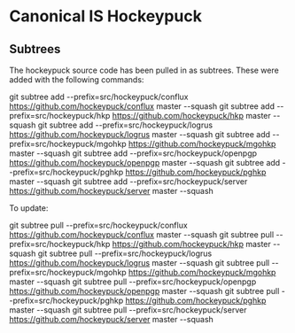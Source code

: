 # Canonical IS Hockeypuck

## Subtrees

The hockeypuck source code has been pulled in as subtrees.
These were added with the following commands:

  git subtree add --prefix=src/hockeypuck/conflux https://github.com/hockeypuck/conflux master --squash
  git subtree add --prefix=src/hockeypuck/hkp https://github.com/hockeypuck/hkp master --squash
  git subtree add --prefix=src/hockeypuck/logrus https://github.com/hockeypuck/logrus master --squash
  git subtree add --prefix=src/hockeypuck/mgohkp https://github.com/hockeypuck/mgohkp master --squash
  git subtree add --prefix=src/hockeypuck/openpgp https://github.com/hockeypuck/openpgp master --squash
  git subtree add --prefix=src/hockeypuck/pghkp https://github.com/hockeypuck/pghkp master --squash
  git subtree add --prefix=src/hockeypuck/server https://github.com/hockeypuck/server master --squash

To update:

  git subtree pull --prefix=src/hockeypuck/conflux https://github.com/hockeypuck/conflux master --squash
  git subtree pull --prefix=src/hockeypuck/hkp https://github.com/hockeypuck/hkp master --squash
  git subtree pull --prefix=src/hockeypuck/logrus https://github.com/hockeypuck/logrus master --squash
  git subtree pull --prefix=src/hockeypuck/mgohkp https://github.com/hockeypuck/mgohkp master --squash
  git subtree pull --prefix=src/hockeypuck/openpgp https://github.com/hockeypuck/openpgp master --squash
  git subtree pull --prefix=src/hockeypuck/pghkp https://github.com/hockeypuck/pghkp master --squash
  git subtree pull --prefix=src/hockeypuck/server https://github.com/hockeypuck/server master --squash
